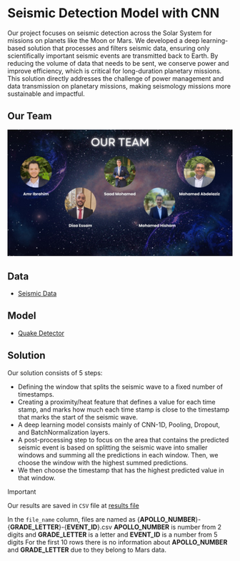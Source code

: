 # Seismic Detection Model with CNN

Our project focuses on seismic detection across the Solar System for missions on planets like the Moon or Mars. We developed a deep learning-based solution that processes and filters seismic data, ensuring only scientifically important seismic events are transmitted back to Earth. By reducing the volume of data that needs to be sent, we conserve power and improve efficiency, which is critical for long-duration planetary missions. This solution directly addresses the challenge of power management and data transmission on planetary missions, making seismology missions more sustainable and impactful.

## Our Team

![](Team.jpeg)

## Data

* [Seismic Data](https://kaggle.com/datasets/mh0386/seismic-data)

## Model

* [Quake Detector](https://www.kaggle.com/models/mh0386/quake-detector)

## Solution

Our solution consists of 5 steps:
* Defining the window that splits the seismic wave to a fixed number of timestamps.
* Creating a proximity/heat feature that defines a value for each time stamp, and marks how much each time stamp is close to the timestamp that marks the start of the seismic wave.
* A deep learning model consists mainly of CNN-1D, Pooling, Dropout, and BatchNormalization layers.
* A post-processing step to focus on the area that contains the predicted seismic event is based on splitting the seismic wave into smaller windows and summing all the predictions in each window. Then, we choose the window with the highest summed predictions.
* We then choose the timestamp that has the highest predicted value in that window.

> [!IMPORTANT]  
> Our results are saved in `CSV` file at [results file](results/predictions_results.csv)
> 
> In the `file_name` column, files are named as {**APOLLO_NUMBER**}-{**GRADE_LETTER**}-{**EVENT_ID**}.csv
> **APOLLO_NUMBER** is number from 2 digits and **GRADE_LETTER** is a letter and **EVENT_ID** is a number from 5 digits
> For the first 10 rows there is no information about **APOLLO_NUMBER** and **GRADE_LETTER** due to they belong to Mars data.

